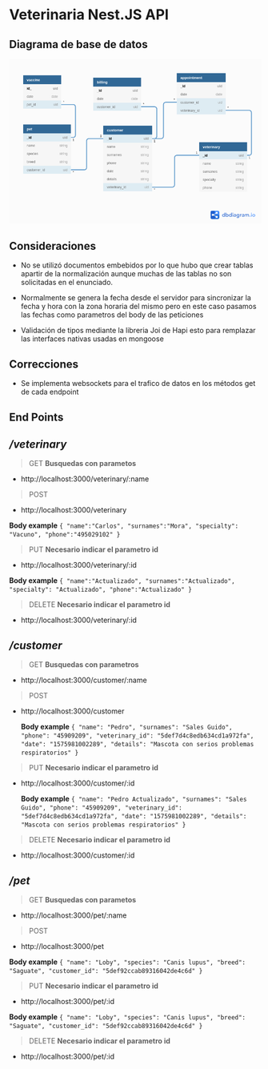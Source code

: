 # Veterinaria Nest.JS API

## **Diagrama de base de datos**

![Image](diagram.png)

## **Consideraciones**

- No se utilizó documentos embebidos por lo que hubo que crear tablas apartir de la normalización aunque muchas de las tablas no son solicitadas en el enunciado.

- Normalmente se genera la fecha desde el servidor para sincronizar la fecha y hora con la zona horaria del mismo pero en este caso pasamos las fechas como parametros del body de las peticiones

- Validación de tipos mediante la libreria Joi de Hapi esto para remplazar las interfaces nativas usadas en mongoose

## **Correcciones**

- Se implementa websockets para el trafico de datos en los métodos get de cada endpoint

## **End Points**

## _/veterinary_

> GET **Busquedas con parametos**

<!-- - http://localhost:3000/veterinary -->

- http://localhost:3000/veterinary/:name

> POST

- http://localhost:3000/veterinary

**Body example**
`{ "name":"Carlos", "surnames":"Mora", "specialty": "Vacuno", "phone":"495029102" }`

> PUT **Necesario indicar el parametro id**

- http://localhost:3000/veterinary/:id

**Body example**
`{ "name":"Actualizado", "surnames":"Actualizado", "specialty": "Actualizado", "phone":"Actualizado" }`

> DELETE **Necesario indicar el parametro id**

- http://localhost:3000/veterinary/:id

## _/customer_

> GET **Busquedas con parametros**

<!-- - http://localhost:3000/customer -->

- http://localhost:3000/customer/:name

> POST

- http://localhost:3000/customer

  **Body example**
  `{ "name": "Pedro", "surnames": "Sales Guido", "phone": "45909209", "veterinary_id": "5def7d4c8edb634cd1a972fa", "date": "1575981002289", "details": "Mascota con serios problemas respiratorios" }`

> PUT **Necesario indicar el parametro id**

- http://localhost:3000/customer/:id

  **Body example**
  `{ "name": "Pedro Actualizado", "surnames": "Sales Guido", "phone": "45909209", "veterinary_id": "5def7d4c8edb634cd1a972fa", "date": "1575981002289", "details": "Mascota con serios problemas respiratorios" }`

> DELETE **Necesario indicar el parametro id**

- http://localhost:3000/customer/:id

## _/pet_

> GET **Busquedas con parametos**

<!-- - http://localhost:3000/pet -->

- http://localhost:3000/pet/:name

> POST

- http://localhost:3000/pet

**Body example**
`{ "name": "Loby", "species": "Canis lupus", "breed": "Saguate", "customer_id": "5def92ccab89316042de4c6d" }`

> PUT **Necesario indicar el parametro id**

- http://localhost:3000/pet/:id

**Body example**
`{ "name": "Loby", "species": "Canis lupus", "breed": "Saguate", "customer_id": "5def92ccab89316042de4c6d" }`

> DELETE **Necesario indicar el parametro id**

- http://localhost:3000/pet/:id

